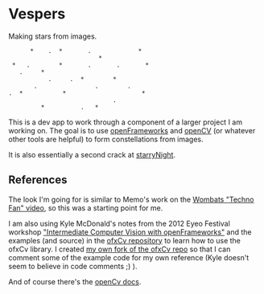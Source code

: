 Vespers
==============

Making stars from images.

		  *    .  *       .             *
	                         *
	 *   .        *       .       .       *
	   .     *
	           .     .  *        *
	       .                .        .
	.  *           *                     *
	                             .
	         *          .   *

This is a dev app to work through a component of a larger project I am working on. The goal is to use [openFrameworks](http://openframeworks.cc/)
and [openCV](http://opencv.org/) (or whatever other tools are helpful) to form
constellations from images.

It is also essentially a second crack at [starryNight](https://github.com/andyinabox/starryNight).


References
----------

The look I'm going for is similar to Memo's work on the [Wombats "Techno Fan" video](http://memo.tv/archive/the_wombats_techno_fan), so this was a starting point for me.

I am also using Kyle McDonald's notes from the 2012 Eyeo Festival workshop ["Intermediate Computer Vision with openFrameworks"](https://github.com/kylemcdonald/ofxCv/wiki/Intermediate-Computer-Vision-with-openFrameworks) and the examples (and source) in the [ofxCv repository](https://github.com/kylemcdonald/ofxCv) to learn how to use the ofxCv library. I created [my own fork of the ofxCv repo](https://github.com/andyinabox/ofxCv) so that I can comment some of the example code for my own reference (Kyle doesn't seem to believe in code comments ;) ).

And of course there's the [openCv docs](http://docs.opencv.org/modules/refman.html).
